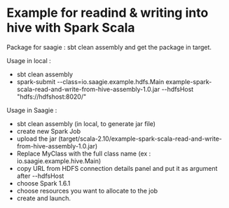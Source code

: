 Example for readind & writing into hive with Spark Scala
========================================================

Package for saagie : sbt clean assembly and get the package in target.

Usage in local :

 - sbt clean assembly
 - spark-submit --class=io.saagie.example.hdfs.Main example-spark-scala-read-and-write-from-hive-assembly-1.0.jar --hdfsHost "hdfs://hdfshost:8020/"

Usage in Saagie :

 - sbt clean assembly (in local, to generate jar file)
 - create new Spark Job
 - upload the jar (target/scala-2.10/example-spark-scala-read-and-write-from-hive-assembly-1.0.jar)
 - Replace MyClass with the full class name (ex : io.saagie.example.hive.Main)
 - copy URL from HDFS connection details panel and put it as argument after --hdfsHost
 - choose Spark 1.6.1
 - choose resources you want to allocate to the job
 - create and launch.
